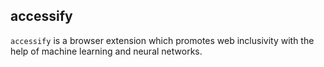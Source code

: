 ## accessify

`accessify` is a browser extension which promotes web inclusivity with the help of machine learning and neural networks.
